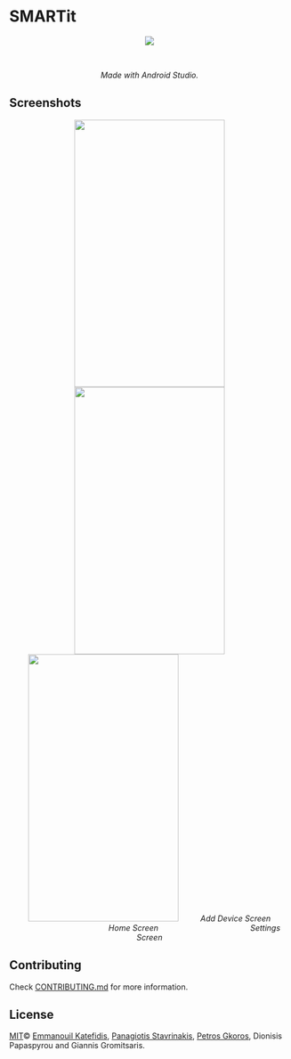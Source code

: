 # SMARTit
<p align="center">
   <img src="https://i.imgur.com/fMb6Q78.png">
</p>
<br>
<i>
<p align="center">
  Made with Android Studio.
</p>
</i>

## Screenshots
<p align="center">
   <img src="https://i.imgur.com/DpVeVw6.png" width="270" height="480">
   <img src="https://i.imgur.com/KajbAJe.png" width="270" height="480">
   <img src="https://i.imgur.com/TutmFcA.png" width="270" height="480">
   &nbsp;&nbsp;&nbsp;&nbsp;&nbsp;&nbsp;&nbsp;&nbsp;&nbsp;<em>Add Device Screen</em> &nbsp;&nbsp;&nbsp;&nbsp;&nbsp;&nbsp;&nbsp;&nbsp;&nbsp;&nbsp;&nbsp;&nbsp;&nbsp;&nbsp;&nbsp;&nbsp;&nbsp;&nbsp;&nbsp;&nbsp;&nbsp;&nbsp;&nbsp;&nbsp;&nbsp;&nbsp;&nbsp;&nbsp;&nbsp;&nbsp;&nbsp;&nbsp;&nbsp;&nbsp;&nbsp;&nbsp;&nbsp;&nbsp;&nbsp;&nbsp;
<em>Home Screen</em>
&nbsp;&nbsp;&nbsp;&nbsp;&nbsp;&nbsp;&nbsp;&nbsp;&nbsp;&nbsp;&nbsp;&nbsp;&nbsp;&nbsp;&nbsp;&nbsp;&nbsp;&nbsp;&nbsp;&nbsp;&nbsp;&nbsp;&nbsp;&nbsp;&nbsp;&nbsp;&nbsp;&nbsp;&nbsp;&nbsp;&nbsp;&nbsp;&nbsp;&nbsp;&nbsp;&nbsp;&nbsp;&nbsp;&nbsp;&nbsp;
<em>Settings Screen</em>
</p>

## Contributing

Check [CONTRIBUTING.md](CONTRIBUTING.md) for more information.

## License

[MIT](LICENSE)© <a href="https://github.com/man0s">Emmanouil Katefidis</a>, <a href="https://github.com/pan0sSt">Panagiotis Stavrinakis</a>, <a href="https://github.com/pgkoros">Petros Gkoros</a>, Dionisis Papaspyrou and Giannis Gromitsaris.
